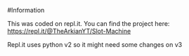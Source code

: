 #Information

This was coded on repl.it. You can find the project here: https://repl.it/@TheArkianYT/Slot-Machine

Repl.it uses python v2 so it might need some changes on v3
